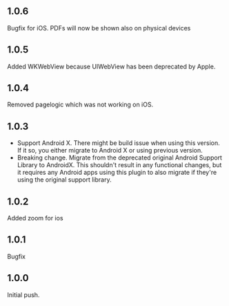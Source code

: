 ## 1.0.6
Bugfix for iOS. PDFs will now be shown also on physical devices

## 1.0.5
Added WKWebView because UIWebView has been deprecated by Apple.

## 1.0.4
Removed pagelogic which was not working on iOS.

## 1.0.3

* Support Android X. There might be build issue when using this version. If it so, you either migrate to Android X or using previous version. 
* Breaking change. Migrate from the deprecated original Android Support Library to AndroidX. This shouldn't result in any functional changes, but it requires any Android apps using this plugin to also migrate if they're using the original support library.

## 1.0.2
Added zoom for ios

## 1.0.1
Bugfix

## 1.0.0
Initial push.

